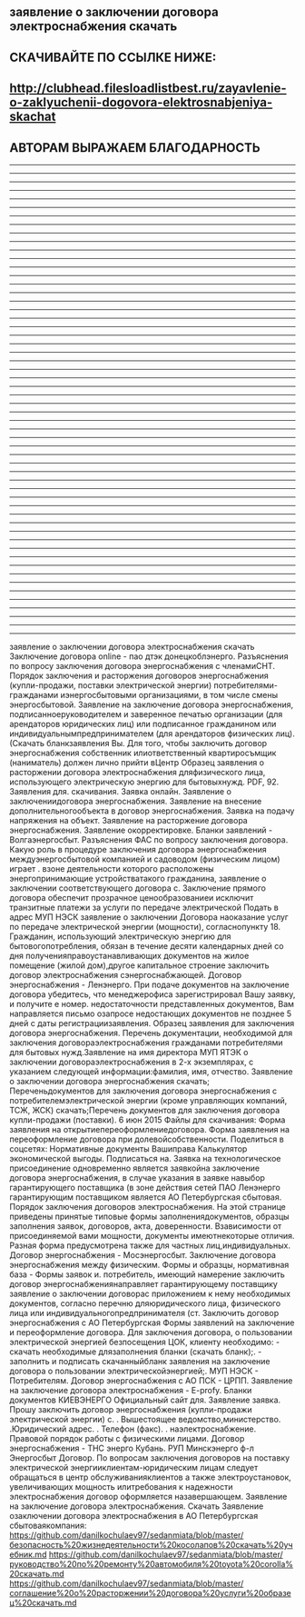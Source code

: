 заявление о заключении договора электроснабжения скачать
--------------------------------------------------
СКАЧИВАЙТЕ ПО ССЫЛКЕ НИЖЕ:
--------------------------------------------------
http://clubhead.filesloadlistbest.ru/zayavlenie-o-zaklyuchenii-dogovora-elektrosnabjeniya-skachat
--------------------------------------------------
АВТОРАМ ВЫРАЖАЕМ БЛАГОДАРНОСТЬ
--------------------------------------------------
--------------------------------------------------
--------------------------------------------------
--------------------------------------------------
--------------------------------------------------
--------------------------------------------------
--------------------------------------------------
--------------------------------------------------
--------------------------------------------------
--------------------------------------------------
--------------------------------------------------
--------------------------------------------------
--------------------------------------------------
--------------------------------------------------
--------------------------------------------------
--------------------------------------------------
--------------------------------------------------
--------------------------------------------------
--------------------------------------------------
--------------------------------------------------
--------------------------------------------------
--------------------------------------------------
--------------------------------------------------
--------------------------------------------------
--------------------------------------------------
--------------------------------------------------
--------------------------------------------------
--------------------------------------------------
--------------------------------------------------
--------------------------------------------------
--------------------------------------------------
--------------------------------------------------
--------------------------------------------------
--------------------------------------------------
--------------------------------------------------
--------------------------------------------------
--------------------------------------------------
--------------------------------------------------
--------------------------------------------------
--------------------------------------------------
--------------------------------------------------
--------------------------------------------------
--------------------------------------------------
--------------------------------------------------
--------------------------------------------------
--------------------------------------------------
--------------------------------------------------
--------------------------------------------------
--------------------------------------------------
--------------------------------------------------
--------------------------------------------------
--------------------------------------------------
--------------------------------------------------
--------------------------------------------------
--------------------------------------------------
--------------------------------------------------
--------------------------------------------------
заявление о заключении договора электроснабжения скачать Заключение договора online - пао дтэк донецкоблэнерго. Разъяснения по вопросу заключения договора энергоснабжения с членамиСНТ. Порядок заключения и расторжения договоров энергоснабжения (купли-продажи, поставки электрической энергии) потребителями-гражданами иэнергосбытовыми организациями, в том числе смены энергосбытовой. Заявление на заключение договора энергоснабжения, подписанноеруководителем и заверенное печатью организации (для арендаторов юридических лиц) или подписанное гражданином или индивидуальнымпредпринимателем (для арендаторов  физических лиц). (Скачать бланкзаявления Вы. Для того, чтобы заключить договор энергоснабжения собственник илиответственный квартиросъмщик (наниматель) должен лично прийти вЦентр  Образец заявления о расторжении договора электроснабжения дляфизического лица, использующего электрическую энергию для бытовыхнужд. PDF, 92. Заявления для. скачивания. Заявка онлайн. Заявление о заключениидоговора энергоснабжения. Заявление на внесение дополнительногообъекта в договор энергоснабжения. Заявка на подачу напряжения на объект. Заявление на расторжение договора энергоснабжения. Заявление окорректировке. Бланки заявлений - Волгаэнергосбыт. Разъяснения ФАС по вопросу заключения договора. Какую роль в процедуре заключения договора энергоснабжения междуэнергосбытовой компанией и садоводом (физическим лицом) играет . взоне деятельности которого расположены энергопринимающие устройстватакого гражданина, заявление о заключении соответствующего договора с. Заключение прямого договора обеспечит прозрачное ценообразованиеи исключит транзитные платежи за услуги по передаче электрической Подать в адрес МУП НЭСК заявление о заключении Договора наоказание услуг по передаче электрической энергии (мощности), согласнопункту 18. Гражданин, использующий электрическую энергию для бытовогопотребления, обязан в течение десяти календарных дней со дня полученияправоустанавливающих документов на жилое помещение (жилой дом),другое капитальное строение заключить договор электроснабжения сэнергоснабжающей. Договор энергоснабжения - Ленэнерго. При подаче документов на заключение договора убедитесь, что менеджерофиса зарегистрировал Вашу заявку, и получите е номер. недостаточности представленных документов, Вам направляется письмо озапросе недостающих документов не позднее 5 дней с даты регистрациизаявления.
Образец заявления для заключения договора энергоснабжения. Перечень документации, необходимой для заключения договораэлектроснабжения гражданами  потребителями для бытовых нужд.Заявление на имя директора МУП ЯТЭК о заключении договораэлектроснабжения в 2-х экземплярах, с указанием следующей информации:фамилия, имя, отчество. Заявление о заключении договора энергоснабжения скачать; Переченьдокументов для заключения договора энергоснабжения с потребителемэлектрической энергии (кроме управляющих компаний, ТСЖ, ЖСК) скачать;Перечень документов для заключения договора купли-продажи (поставки). 6 июн 2015  Файлы для скачивания: Форма заявления на открытиепереоформлениедоговора. Форма заявления на переоформление договора при долевойсобственности. Поделиться в соцсетях: Нормативные документы  Вашиправа  Калькулятор экономической выгоды. Подписаться на. Заявка на технологическое присоединение одновременно является заявкойна заключение договора энергоснабжения, в случае указания в заявке навыбор гарантирующего поставщика (в зоне действия сетей ПАО Ленэнерго гарантирующим поставщиком является АО Петербургская сбытовая. Порядок заключения договоров электроснабжения. На этой странице приведены принятые типовые формы заполнениядокументов, образцы заполнения заявок, договоров, акта, доверенности. Взависимости от присоединяемой вами мощности, документы имеютнекоторые отличия. Разная форма предусмотрена также для частных лиц,индивидуальных. Договор энергоснабжения - Мосэнергосбыт. Заключение договора энергоснабжения между физическим. Формы и образцы, нормативная база - Формы заявок и. потребитель, имеющий намерение заключить договор энергоснабжениянаправляет гарантирующему поставщику заявление о заключении договорас приложением к нему необходимых документов, согласно перечню дляюридического лица, физического лица или индивидуальногопредпринимателя (ст. Заключить договор энергоснабжения с АО Петербургская
Формы заявлений на заключение и переоформление договора. Для заключения договора, о пользовании электрической энергией безпосещения ЦОК, клиенту необходимо: - скачать необходимые длязаполнения бланки (скачать бланк);. - заполнить и подписать скачанныйбланк заявления на заключение договора о пользовании электрическойэнергией;. МУП НЭСК - Потребителям. Договор энергоснабжения с АО ПСК - ЦРПП. Заявление на заключение договора электроснабжения  - E-profy. Бланки документов  КИЕВЭНЕРГО  Официальный сайт для. Заявление  заявка. Прошу заключить договор энергоснабжения (купли-продажи электрической энергии) с. . Вышестоящее ведомство,министерство. .Юридический адрес. . Телефон (факс). . наэлектроснабжение. Правовой порядок работы с физическими лицами. Договор энергоснабжения - ТНС энерго Кубань. РУП Минскэнерго ф-л Энергосбыт Договор. По вопросам заключения договоров на поставку электрической энергииклиентам-юридическим лицам следует обращаться в центр обслуживанияклиентов  а также электроустановок, увеличивающих мощность илитребования к надежности электроснабжения  договор оформляется назавершающем. Заявление на заключение договора электроснабжения. Скачать Заявление озаключении договора электроснабжения в АО Петербургская сбытоваякомпания:
https://github.com/danilkochulaev97/sedanmiata/blob/master/безопасность%20жизнедеятельности%20косолапов%20скачать%20учебник.md
https://github.com/danilkochulaev97/sedanmiata/blob/master/руководство%20по%20ремонту%20автомобиля%20toyota%20corolla%20скачать.md
https://github.com/danilkochulaev97/sedanmiata/blob/master/соглашение%20о%20расторжении%20договора%20услуги%20образец%20скачать.md